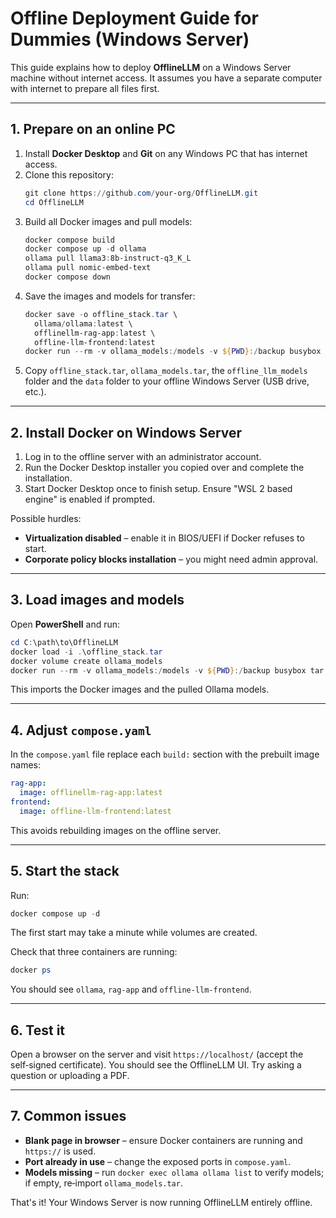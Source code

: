 # Offline Deployment Guide for Dummies (Windows Server)

This guide explains how to deploy **OfflineLLM** on a Windows Server machine without internet access. It assumes you have a separate computer with internet to prepare all files first.

---

## 1. Prepare on an online PC

1. Install **Docker Desktop** and **Git** on any Windows PC that has internet access.
2. Clone this repository:
   ```powershell
   git clone https://github.com/your-org/OfflineLLM.git
   cd OfflineLLM
   ```
3. Build all Docker images and pull models:
   ```powershell
   docker compose build
   docker compose up -d ollama
   ollama pull llama3:8b-instruct-q3_K_L
   ollama pull nomic-embed-text
   docker compose down
   ```
4. Save the images and models for transfer:
   ```powershell
   docker save -o offline_stack.tar \
     ollama/ollama:latest \
     offlinellm-rag-app:latest \
     offline-llm-frontend:latest
   docker run --rm -v ollama_models:/models -v ${PWD}:/backup busybox tar cf /backup/ollama_models.tar /models
   ```
5. Copy `offline_stack.tar`, `ollama_models.tar`, the `offline_llm_models` folder and the `data` folder to your offline Windows Server (USB drive, etc.).

---

## 2. Install Docker on Windows Server

1. Log in to the offline server with an administrator account.
2. Run the Docker Desktop installer you copied over and complete the installation.
3. Start Docker Desktop once to finish setup. Ensure "WSL 2 based engine" is enabled if prompted.

Possible hurdles:
- **Virtualization disabled** – enable it in BIOS/UEFI if Docker refuses to start.
- **Corporate policy blocks installation** – you might need admin approval.

---

## 3. Load images and models

Open **PowerShell** and run:
```powershell
cd C:\path\to\OfflineLLM
docker load -i .\offline_stack.tar
docker volume create ollama_models
docker run --rm -v ollama_models:/models -v ${PWD}:/backup busybox tar xf /backup/ollama_models.tar -C /
```

This imports the Docker images and the pulled Ollama models.

---

## 4. Adjust `compose.yaml`

In the `compose.yaml` file replace each `build:` section with the prebuilt image names:
```yaml
rag-app:
  image: offlinellm-rag-app:latest
frontend:
  image: offline-llm-frontend:latest
```
This avoids rebuilding images on the offline server.

---

## 5. Start the stack

Run:
```powershell
docker compose up -d
```
The first start may take a minute while volumes are created.

Check that three containers are running:
```powershell
docker ps
```
You should see `ollama`, `rag-app` and `offline-llm-frontend`.

---

## 6. Test it

Open a browser on the server and visit `https://localhost/` (accept the self‑signed certificate). You should see the OfflineLLM UI. Try asking a question or uploading a PDF.

---

## 7. Common issues

- **Blank page in browser** – ensure Docker containers are running and `https://` is used.
- **Port already in use** – change the exposed ports in `compose.yaml`.
- **Models missing** – run `docker exec ollama ollama list` to verify models; if empty, re‑import `ollama_models.tar`.

That's it! Your Windows Server is now running OfflineLLM entirely offline.

